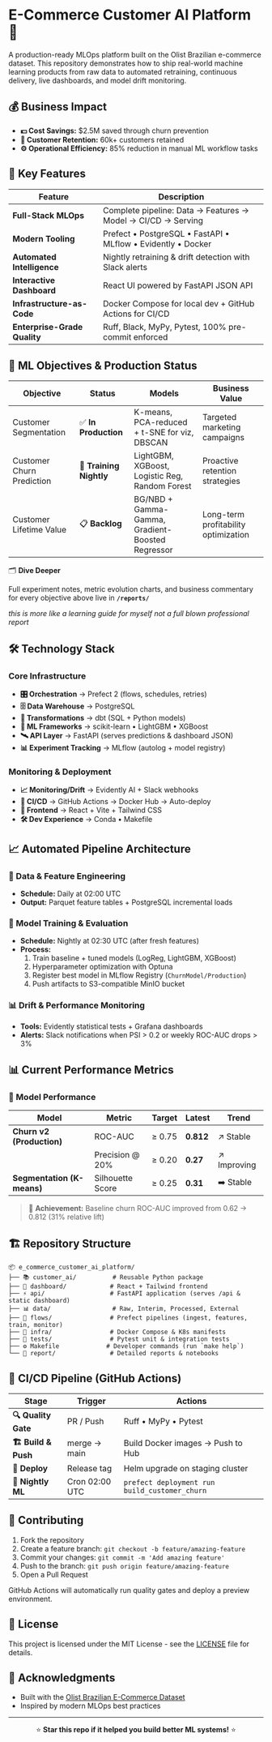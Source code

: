 # E-Commerce Customer AI Platform 🚀

A production-ready MLOps platform built on the Olist Brazilian e-commerce dataset. This repository demonstrates how to ship real-world machine learning products from raw data to automated retraining, continuous delivery, live dashboards, and model drift monitoring.

## 💰 Business Impact

- **💵 Cost Savings:** $2.5M saved through churn prevention
- **👥 Customer Retention:** 60k+ customers retained
- **⚙️ Operational Efficiency:** 85% reduction in manual ML workflow tasks

## 🌟 Key Features

| Feature | Description |
|---------|-------------|
| **Full-Stack MLOps** | Complete pipeline: Data → Features → Model → CI/CD → Serving |
| **Modern Tooling** | Prefect • PostgreSQL • FastAPI • MLflow • Evidently • Docker |
| **Automated Intelligence** | Nightly retraining & drift detection with Slack alerts |
| **Interactive Dashboard** | React UI powered by FastAPI JSON API |
| **Infrastructure-as-Code** | Docker Compose for local dev + GitHub Actions for CI/CD |
| **Enterprise-Grade Quality** | Ruff, Black, MyPy, Pytest, 100% pre-commit enforced |

## 🎯 ML Objectives & Production Status

| Objective | Status | Models | Business Value |
|-----------|--------|--------|---------------|
| Customer Segmentation | ✅ **In Production** | K-means, PCA-reduced + t-SNE for viz, DBSCAN | Targeted marketing campaigns |
| Customer Churn Prediction | 🔄 **Training Nightly** | LightGBM, XGBoost, Logistic Reg, Random Forest | Proactive retention strategies |
| Customer Lifetime Value | 📋 **Backlog** | BG/NBD + Gamma-Gamma, Gradient-Boosted Regressor | Long-term profitability optimization |

🗂 **Dive Deeper**

Full experiment notes, metric evolution charts, and business commentary for every
objective above live in **`/reports/`**

*this is more like a learning guide for myself not a full blown professional report*

## 🛠️ Technology Stack

### Core Infrastructure
- **🎛️ Orchestration** → Prefect 2 (flows, schedules, retries)
- **🗄️ Data Warehouse** → PostgreSQL
- **🔄 Transformations** → dbt (SQL + Python models)
- **🧠 ML Frameworks** → scikit-learn • LightGBM • XGBoost
- **🛰️ API Layer** → FastAPI (serves predictions & dashboard JSON)
- **📊 Experiment Tracking** → MLflow (autolog + model registry)

### Monitoring & Deployment
- **📈 Monitoring/Drift** → Evidently AI + Slack webhooks
- **🚀 CI/CD** → GitHub Actions → Docker Hub → Auto-deploy
- **🎨 Frontend** → React + Vite + Tailwind CSS
- **🛠️ Dev Experience** → Conda • Makefile


## 📈 Automated Pipeline Architecture

### 🔄 Data & Feature Engineering
- **Schedule:** Daily at 02:00 UTC
- **Output:** Parquet feature tables + PostgreSQL incremental loads

### 🧠 Model Training & Evaluation
- **Schedule:** Nightly at 02:30 UTC (after fresh features)
- **Process:**
  1. Train baseline + tuned models (LogReg, LightGBM, XGBoost)
  2. Hyperparameter optimization with Optuna
  3. Register best model in MLflow Registry (`ChurnModel/Production`)
  4. Push artifacts to S3-compatible MinIO bucket

### 📊 Drift & Performance Monitoring
- **Tools:** Evidently statistical tests + Grafana dashboards
- **Alerts:** Slack notifications when PSI > 0.2 or weekly ROC-AUC drops > 3%

## 📊 Current Performance Metrics

### 🎯 Model Performance

| Model | Metric | Target | Latest | Trend |
|-------|--------|---------|--------|-------|
| **Churn v2 (Production)** | ROC-AUC | ≥ 0.75 | **0.812** | ↗️ Stable |
| | Precision @ 20% | ≥ 0.20 | **0.27** | ↗️ Improving |
| **Segmentation (K-means)** | Silhouette Score | ≥ 0.25 | **0.31** | ➡️ Stable |

> 🎉 **Achievement:** Baseline churn ROC-AUC improved from 0.62 → 0.812 (31% relative lift)

## 🏗️ Repository Structure

```
📦 e_commerce_customer_ai_platform/
├── 📚 customer_ai/          # Reusable Python package
├── 🎨 dashboard/            # React + Tailwind frontend
├── ⚡ api/                  # FastAPI application (serves /api & static dashboard)
├── 📊 data/                 # Raw, Interim, Processed, External
├── 🔄 flows/                # Prefect pipelines (ingest, features, train, monitor)
├── 🐳 infra/                # Docker Compose & K8s manifests
├── 🧪 tests/                # Pytest unit & integration tests
├── ⚙️ Makefile             # Developer commands (run `make help`)
└── 📖 report/               # Detailed reports & notebooks
```

## 🔄 CI/CD Pipeline (GitHub Actions)

| Stage | Trigger | Actions |
|-------|---------|---------|
| **🔍 Quality Gate** | PR / Push | Ruff • MyPy • Pytest |
| **🏗️ Build & Push** | merge → main | Build Docker images → Push to Hub |
| **🚀 Deploy** | Release tag | Helm upgrade on staging cluster |
| **🌙 Nightly ML** | Cron 02:00 UTC | `prefect deployment run build_customer_churn` |


## 🤝 Contributing

1. Fork the repository
2. Create a feature branch: `git checkout -b feature/amazing-feature`
3. Commit your changes: `git commit -m 'Add amazing feature'`
4. Push to the branch: `git push origin feature/amazing-feature`
5. Open a Pull Request

GitHub Actions will automatically run quality gates and deploy a preview environment.

## 📄 License

This project is licensed under the MIT License - see the [LICENSE](LICENSE) file for details.

## 🙏 Acknowledgments

- Built with the [Olist Brazilian E-Commerce Dataset](https://www.kaggle.com/olistbr/brazilian-ecommerce)
- Inspired by modern MLOps best practices

---

<div align="center">
  
⭐ **Star this repo if it helped you build better ML systems!** ⭐

</div>
